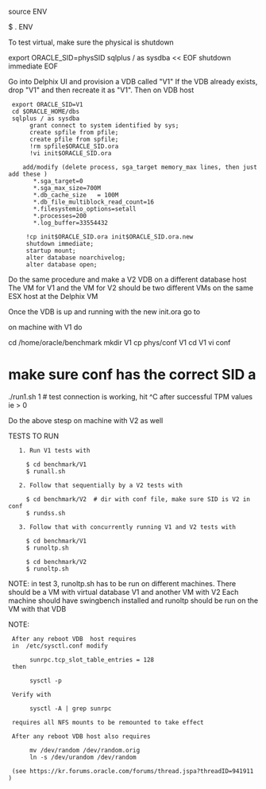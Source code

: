
source ENV

   $ . ENV

To test virtual, make sure the physical is shutdown 

  export ORACLE_SID=physSID
  sqlplus / as sysdba << EOF
  shutdown immediate
EOF

Go into Delphix UI and provision a VDB called "V1"
If the  VDB already exists, drop "V1" and then recreate it as "V1". 
Then on VDB host
         
     export ORACLE_SID=V1
     cd $ORACLE_HOME/dbs
     sqlplus / as sysdba
          grant connect to system identified by sys;
          create spfile from pfile;
          create pfile from spfile;
          !rm spfile$ORACLE_SID.ora
          !vi init$ORACLE_SID.ora 

        add/modify (delete process, sga_target memory_max lines, then just add these )
           *.sga_target=0
           *.sga_max_size=700M
           *.db_cache_size   = 100M
           *.db_file_multiblock_read_count=16
           *.filesystemio_options=setall
           *.processes=200
           *.log_buffer=33554432

         !cp init$ORACLE_SID.ora init$ORACLE_SID.ora.new
         shutdown immediate;
         startup mount;
         alter database noarchivelog;
         alter database open;

Do the same procedure and make a V2 VDB on a different database host
The VM for V1 and the VM for V2 should be two different VMs
on the same ESX host at the Delphix VM

Once the VDB is up and running with the new init.ora go to

on machine  with V1 do

   cd  /home/oracle/benchmark
   mkdir V1 
   cp phys/conf V1
   cd V1
   vi  conf
   # make sure conf has the correct SID a
   ./run1.sh 1  # test connection is working, hit ^C after successful TPM values ie > 0

Do the above stesp on machine with V2 as well
  

   TESTS TO RUN

       1. Run V1 tests with 
 
         $ cd benchmark/V1  
         $ runall.sh
   
       2. Follow that sequentially by a V2 tests with

         $ cd benchmark/V2  # dir with conf file, make sure SID is V2 in conf
         $ rundss.sh
   
       3. Follow that with concurrently running V1 and V2 tests with
   
         $ cd benchmark/V1  
         $ runoltp.sh

         $ cd benchmark/V2  
         $ runoltp.sh
   NOTE: in test 3, runoltp.sh has to be run on different machines. 
   There should be a VM with virtual database V1 and another VM with V2
   Each machine should have swingbench installed and runoltp should be
   run on the VM with that VDB


NOTE:

     After any reboot VDB  host requires 
     in  /etc/sysctl.conf modify

          sunrpc.tcp_slot_table_entries = 128
     then  

          sysctl -p

     Verify with

          sysctl -A | grep sunrpc

     requires all NFS mounts to be remounted to take effect

     After any reboot VDB host also requires

          mv /dev/random /dev/random.orig
          ln -s /dev/urandom /dev/random

     (see https://kr.forums.oracle.com/forums/thread.jspa?threadID=941911  )

